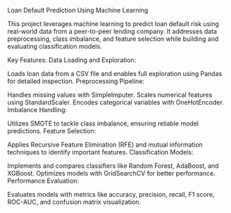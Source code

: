 Loan Default Prediction Using Machine Learning

This project leverages machine learning to predict loan default risk using real-world data from a peer-to-peer lending company. It addresses data preprocessing, class imbalance, and feature selection while building and evaluating classification models.

Key Features:
Data Loading and Exploration:

Loads loan data from a CSV file and enables full exploration using Pandas for detailed inspection.
Preprocessing Pipeline:

Handles missing values with SimpleImputer.
Scales numerical features using StandardScaler.
Encodes categorical variables with OneHotEncoder.
Imbalance Handling:

Utilizes SMOTE to tackle class imbalance, ensuring reliable model predictions.
Feature Selection:

Applies Recursive Feature Elimination (RFE) and mutual information techniques to identify important features.
Classification Models:

Implements and compares classifiers like Random Forest, AdaBoost, and XGBoost.
Optimizes models with GridSearchCV for better performance.
Performance Evaluation:

Evaluates models with metrics like accuracy, precision, recall, F1 score, ROC-AUC, and confusion matrix visualization.

